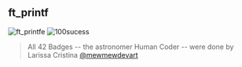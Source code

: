 ## ft_printf

![ft_printfe](https://github.com/biralavor/42_printf/assets/80487147/5bd49a5f-ed85-4c86-bf8a-5031433299a3)  ![100sucess](https://github.com/biralavor/42_libft/assets/80487147/814c0fe9-cf93-4f9d-bd18-5d588a896ea4)

> All 42 Badges -- the astronomer Human Coder -- were done by Larissa Cristina [@mewmewdevart](https://github.com/mewmewdevart/42Badges)
